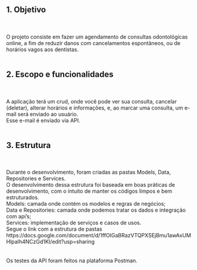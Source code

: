 <h2>1. Objetivo</h2>
<br>
<br>
O projeto consiste em fazer um agendamento de consultas odontológicas online, a fim de reduzir danos com cancelamentos espontâneos, ou de horários vagos aos dentistas.
<br>
<br>
<h2>2. Escopo e funcionalidades</h2>
<br>
<br>
A aplicação terá um crud, onde você pode ver sua consulta, cancelar (deletar), alterar horários e informações, e, ao marcar uma consulta, um e-mail será enviado ao usuário.
<br>
Esse e-mail é enviado via API.
<br>
<br>
<h2>3. Estrutura</h2>
<br>
<br>
Durante o desenvolvimento, foram criadas as pastas Models, Data, Repositories e Services.
<br>
O desenvolvimento dessa estrutura foi baseada em boas práticas de desenvolvimento, com o intuito de manter os códigos limpos e bem estruturados.
<br>
Models: camada onde contém os modelos e regras de negócios;
<br>
Data e Repositories: camada onde podemos tratar os dados e integração com api’s;
<br>
Services: implementação de serviços e casos de usos.
<br>
Segue o link com a estrutura de pastas
<br>
https://docs.google.com/document/d/1ffOIGaBRazVTQPXSEjBmu1awAxUMHlpaIh4NCzGd1KI/edit?usp=sharing
<br>
<br>
<br>
Os testes da API foram feitos na plataforma Postman.
